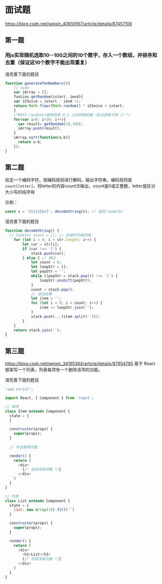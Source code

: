 # 面试题
https://blog.csdn.net/weixin_40659167/article/details/87457106
## 第一题

### 用js实现随机选取10--100之间的10个数字，存入一个数组，并排序和去重（保证这10个数字不能出现重复）

请完善下面的题目
```javascript
function generateTenNumbers(){
    // todo
    var iArray = []; 
    funtion getRandom(istart, iend){
    var iChoice = istart - iend +1;
    return Math.floor(Math.random() * iChoice + istart;
    }
    /*Math.random()就是获取 0-1 之间的随机数（永远获取不到 1）*/
    for(var i=0; i<10; i++){
      var result= getRandom(10,100);
      iArray.push(result);
    }
    iArray.sort(function(a,b){
      return a-b;
    });
}
```

## 第二题

给定一个编码字符，按编码规则进行解码，输出字符串。编码规则是`count[letter]`，将letter的内容count次输出，count是0或正整数，letter是区分大小写的纯字母

示例：
```javascript
const s = '3[a]2[bc]'; decodeString(s); // 返回'aaabcbc'
```
请完善下面的题目
```javascript
function decodeString() {
  // todolet stack = []; // 存储字符串的栈
    for (let i = 0; i < str.length; i++) {
        let cur = str[i];
        if (cur !== ']') {
            stack.push(cur);
        } else { // 弹出
            let count = 0;
            let loopStr = [];
            let popStr = '';
            while ((popStr = stack.pop()) !== '[') {
                loopStr.unshift(popStr);
            }
            count = stack.pop();
            // 添加结果
            let item = '';
            for (let i = 0; i < count; i++) {
                item += loopStr.join('');
            }
            stack.push(...(item.split('')));
        }
    }
    return stack.join('');
}
```

## 第三题
https://blog.csdn.net/weixin_34195364/article/details/87954785
基于 React 框架写一个列表，列表每项有一个删除该项的功能。

请完善下面的题目

```javascript
'use strict';

import React, { Component } from 'react';

// 单项
class Item extends Component {
  state = {
  }

  constructor(props) {
    super(props);
  }
  
  // 补全删除功能

  render() {
    return (
      <div>
        {/* 在此完成功能 */}
      </div>
    )
  }
}

// 列表
class List extends Component {
  state = {
    list: new Array(10).fill('')
  }

  constructor(props) {
    super(props);
  }

  render() {
    return (
      <div>
        <h1>List</h1>
        {/* 完成渲染功能 */}
      </div>
    )
  }
}
```

